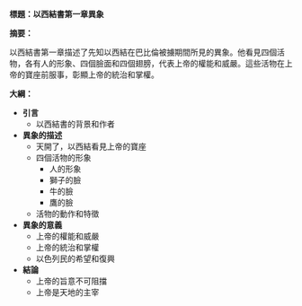 **標題：以西結書第一章異象**

**摘要：**

以西結書第一章描述了先知以西結在巴比倫被擄期間所見的異象。他看見四個活物，各有人的形象、四個臉面和四個翅膀，代表上帝的權能和威嚴。這些活物在上帝的寶座前服事，彰顯上帝的統治和掌權。

**大綱：**

* **引言**
    * 以西結書的背景和作者
* **異象的描述**
    * 天開了，以西結看見上帝的寶座
    * 四個活物的形象
        * 人的形象
        * 獅子的臉
        * 牛的臉
        * 鷹的臉
    * 活物的動作和特徵
* **異象的意義**
    * 上帝的權能和威嚴
    * 上帝的統治和掌權
    * 以色列民的希望和復興
* **結論**
    * 上帝的旨意不可阻擋
    * 上帝是天地的主宰